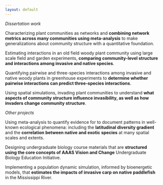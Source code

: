 ```yaml
---
layout: default
---
```


*Dissertation work*

Characterizing plant communities as networks and **combining network metrics across many communities using meta-analysis** to make generalizations about community structure with a quantitative foundation.

Estimating interactions in an old field woody plant community using large scale field and garden experiments, **comparing community-level structure and interactions among invasive and native species**.

Quantifying pairwise and three-species interactions among invasive and native woody plants in greenhouse experiments to **determine whether pairwise interactions can predict three-species interactions**.

Using spatial simulations, invading plant communities to understand **what aspects of community structure influence invasibility, as well as how invaders change community structure**.

*Other projects*

Using meta-analysis to quantify evidence for to document patterns in well-known ecological phenomena: including the **latitudinal diversity gradient** and the **correlation between native and exotic species** at many spatial scales and extents.

Designing undergraduate biology course materials that are **structured using the core concepts of AAAS Vision and Change** Undergraduate Biology Education Initiative.

Implementing a population dynamic simulation, informed by bioenergetic models, that **estimates the impacts of invasive carp on native paddlefish** in the Mississippi River.


